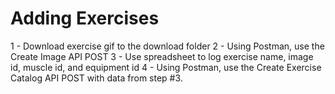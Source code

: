 # Adding Exercises

1 - Download exercise gif to the download folder
2 - Using Postman, use the Create Image API POST
3 - Use spreadsheet to log exercise name, image id, muscle id, and equipment id
4 - Using Postman, use the Create Exercise Catalog API POST with data from step #3.
